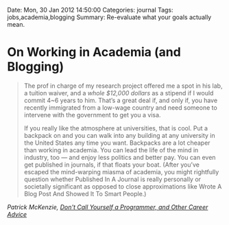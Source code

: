 Date: Mon, 30 Jan 2012 14:50:00
Categories: journal
Tags: jobs,academia,blogging
Summary: Re-evaluate what your goals actually mean.

# On Working in Academia (and Blogging)

> The prof in charge of my research project offered me a spot in his lab, a
> tuition waiver, and a *whole $12,000 dollars* as a stipend if I would commit 
> 4~6 years to him.  That’s a great deal if, and only if, you have recently 
> immigrated from a low-wage country and need someone to intervene with the 
> government to get you a visa.
>
>If you really like the atmosphere at universities, that is cool.  Put a 
> backpack on and you can walk into any building at any university in the 
> United States any time you want.  Backpacks are a lot cheaper than working 
> in academia. You can lead the life of the mind in 
> industry, too — and enjoy less politics and better pay.  You can even 
> get published in journals, if that floats your boat.  (After you’ve 
> escaped the mind-warping miasma of academia, you might rightfully 
> question whether Published In A Journal is really personally or 
> societally significant as opposed to close approximations like Wrote
> A Blog Post And Showed It To Smart People.)

_Patrick McKenzie, [Don't Call Yourself a Programmer, and Other Career Advice](http://www.kalzumeus.com/2011/10/28/dont-call-yourself-a-programmer/)_